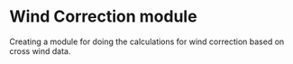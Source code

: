 # Wind Correction module

Creating a module for doing the calculations for wind correction based on cross wind data.